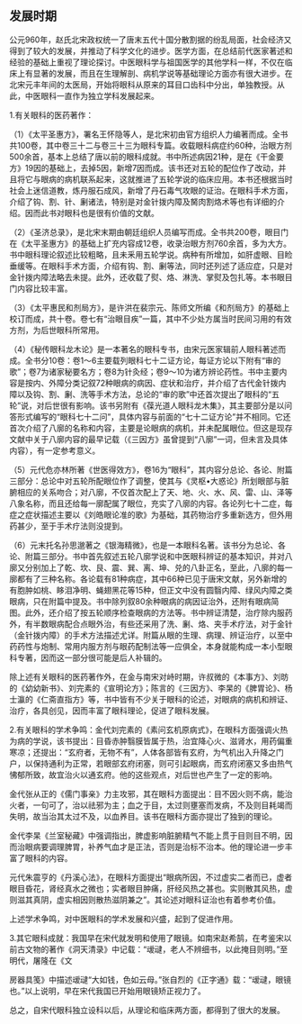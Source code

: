 ## 发展时期

公元960年，赵氏北宋政权统一了唐末五代十国分散割据的纷乱局面，社会经济又得到了较大的发展，并推动了科学文化的进步。医学方面，在总结前代医家著述和经验的基础上重视了理论探讨。中医眼科学与祖国医学的其他学科一样，不仅在临床上有显著的发展，而且在生理解剖、病机学说等基础理论方面亦有很大进步。在北宋元丰年间的太医局，开始将眼科从原来的耳目口齿科中分出，单独教授。从此，中医眼科一直作为独立学科发展起来。

1.有关眼科的医药著作：

（1）《太平圣惠方》，署名王怀隐等人，是北宋初由官方组织人力编著而成。全书共100卷，其中卷三十二与卷三十三为眼科专篇。收载眼科病症约60种，治眼方剂500余首，基本上总结了唐以前的眼科成就。书中所述病因21种，是在《干金要方》19因的基础上，去掉5因，新增7因而成。该书还对五轮的配位作了改动，并且将它与眼病的病机联系起来，这就推进了五轮学说的临床应用。本书还根据当时社会上迷信道教，炼丹服石成风，新增了丹石毒气攻眼的证治。在眼科手术方面，介绍了钩、割、针、劆诸法，特别是对金针拨内障及胬肉割烙术等也有详细的介绍。因而此书对眼科也是很有价值的文献。

（2）《圣济总录》，是北宋末期由朝廷组织人员编写而成。全书共200卷，眼目门在《太平圣惠方》的基础上扩充内容成12卷，收录治眼方剂760余首，多为大方。书中眼科理论叙述比较粗略，且未釆用五轮学说。病种有所增加，如肝虚眼、目睑垂缓等。在眼科手术方面，介绍有钩、割、劆等法，同时还列述了适应症，只是对金针拨内障法略去未提。此外，还收载了熨、烙、淋洗、掌熨及包扎等。本书眼目门内容比较丰富。

（3）《太平惠民和剂局方》，是许洪在裴宗元、陈师文所编《和剂局方》的基础上校订而成，共十卷。卷七有“治眼目疾”一篇，其中不少处方属当时民间习用的有效方剂，为后世眼科所常用。

（4）《秘传眼科龙木论》是一本著名的眼科专书，由宋元医家辑前人眼科著述而成。全书分10卷：卷1〜6主要载列眼科七十二证方论，每证方论以下附有“审的歌”；卷7为诸家秘要名方；卷8为针灸经；卷9〜10为诸方辨论药性。书中主要内容是按内、外障分类记叙72种眼病的病因、症状和治疗，并介绍了古代金针拨内障以及钩、割、劆、洗等手术方法，总论的“审的歌”中还首次提出了眼科的“五轮”说，对后世很有影响。该书另附有《葆光道人眼科龙木集》，其主要部分是以问答形式编写的“眼科七十二问”，具体内容与前面的“七十二证方论”并不相同。它还首次介绍了八廓的名称和内容，主要是论眼病的病机，并未配属眼位。但这是现存文献中关于八廓内容的最早记载（《三因方》虽曾提到“八廓”一词，但未言及具体内容），有一定参考意义。

（5）元代危亦林所著《世医得效方》，卷16为“眼科”，其内容分总论、各论、附篇三部分：总论中对五轮所配眼位作了调整，使其与《灵枢•大惑论》所划眼部与脏腑相应的关系吻合；对八廓，不仅首次配上了天、地、火、水、风、雷、山、泽等八象名称，而且还给每一廓配属了眼位，充实了八廓的内容。各论列七十二症，每症之症状描述主要以《刘皓眼论准的歌》为基础，其药物治疗多重新选方，但外用药甚少，至于手术疗法则没提到。

（6）元末托名孙思邈著之《银海精微》，也是一本眼科名著。该书分为总论、各论、附篇三部分。书中首先叙述五轮八廓学说和中医眼科辨证的基本知识，并对八廓又分别加上了乾、坎、艮、震、巽、离、坤、兑的八卦正名，至此，八廓的每一廓都有了三种名称。各论载有81种病症，其中66种已见于唐宋文献，另外新增的有胞肿如桃、眵泪净明、蝇翅黑花等15种，但正文中没有圆翳内障、绿风内障之类眼病，只在附篇中提及。书中除列叙80余种眼病的病因证治外，还附有眼病简图。此外，还介绍了按五轮顺序检查眼病的方法等。书中辨证清楚，治疗除内服药外，有半数眼病配合点眼外治，有些还采用了洗、劆、烙、夹手术疗法，对于金针（金针拨内障）的手术方法描述尤详。附篇从眼的生理、病理、辨证治疗，以至中药药性与炮制、常用内服方剂与眼药配制法等一应俱全，本身就能构成一本小型眼科专著，因而这一部分很可能是后人补辑的。

除上述有关眼科的医药著作外，在金与南宋对峙时期，许叔微的《本事方》、刘昉的《幼幼新书》、刘完素的《宣明论方》；陈言的《三因方》、李杲的《脾胃论》、杨士瀛的《仁斋直指方》等，书中皆有不少关于眼科的论述，对眼病的病机和辨证、治疗，各具创见，因而丰富了眼科理论，促进了眼科发展。

2.有关眼科的学术争鸣：金代刘完素的《素问玄机原病式》，在眼科方面强调火热为病的学说，该书提出：目昏赤肿翳膜皆属于热，治宜降心火、滋肾水，用药偏重寒凉；还提出：“玄府者，无物不有”，人体各部皆有玄府，为气机出入升降之门户，以保持通利为正常，若眼部玄府闭塞，则可引起眼病，而玄府闭塞又多由热气怫郁所致，故宜治火以通玄府。他的这些观点，对后世也产生了一定的影响。

金代张从正的《儒门事亲》力主攻邪，其在眼科方面提出：目不因火则不病，能治火者，一句可了，治以祛邪为主；血之于目，太过则壅塞而发病，不及则目耗竭而失明，故当治其太过不及，以血养目。该书在眼科方面亦提岀了独到的理论。

金代李杲《兰室秘藏》中强调指出，脾虚影响脏腑精气不能上贯于目则目不明，因而治眼病要调理脾胃，补养气血才是正法，否则是治标不治本。他的理论进一步丰富了眼科的内容。

元代朱震亨的《丹溪心法》，在眼科方面提出“眼病所因，不过虚实二者而已，虚者眼目昏花，肾经真水之微也；实者眼目肿痛，肝经风热之甚也。实则散其风热，虚则滋其真阴，虚实相因则散热滋阴兼之”。其论述对眼科证治也有着参考价值。

上述学术争鸣，对中医眼科的学术发展和兴盛，起到了促进作用。

3.其它眼科成就：我国早在宋代就发明和使用了眼镜。如南宋赵希鹄，在考鉴宋以前古文物的著作《洞天清录》中记载：“叆叇，老人不辨细书，以此掩目则明。”至明代，屠隆在《文

房器具笺》中描述叆叇“大如钱，色如云母。”张自烈的《正字通》载：“叆叇，眼镜也。”以上说明，早在宋代我国已开始用眼镜矫正视力了。

总之，自宋代眼科独立设科以后，从理论和临床两方面，都得到了很大的发展。
